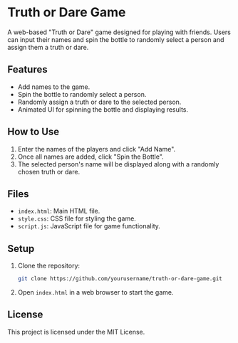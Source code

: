 # Truth or Dare Game

A web-based "Truth or Dare" game designed for playing with friends. Users can input their names and spin the bottle to randomly select a person and assign them a truth or dare.

## Features

- Add names to the game.
- Spin the bottle to randomly select a person.
- Randomly assign a truth or dare to the selected person.
- Animated UI for spinning the bottle and displaying results.

## How to Use

1. Enter the names of the players and click "Add Name".
2. Once all names are added, click "Spin the Bottle".
3. The selected person's name will be displayed along with a randomly chosen truth or dare.

## Files

- `index.html`: Main HTML file.
- `style.css`: CSS file for styling the game.
- `script.js`: JavaScript file for game functionality.

## Setup

1. Clone the repository:
    ```sh
    git clone https://github.com/yourusername/truth-or-dare-game.git
    ```
2. Open `index.html` in a web browser to start the game.

## License

This project is licensed under the MIT License.
